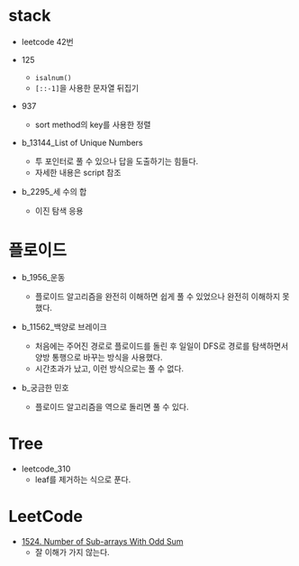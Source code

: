 # stack

- leetcode 42번



- 125
  - `isalnum()`
  - `[::-1]`을 사용한 문자열 뒤집기



- 937
  - sort method의 key를 사용한 정렬



- b_13144_List of Unique Numbers
  - 투 포인터로 풀 수 있으나 답을 도출하기는 힘들다.
  - 자세한 내용은 script 참조

- b_2295_세 수의 합
  - 이진 탐색 응용



# 플로이드

- b_1956_운동
  - 플로이드 알고리즘을 완전히 이해하면 쉽게 풀 수 있었으나 완전히 이해하지 못했다.



- b_11562_백양로 브레이크
  - 처음에는 주어진 경로로 플로이드를 돌린 후 일일이 DFS로 경로를 탐색하면서 양방 통행으로 바꾸는 방식을 사용했다.
  - 시간초과가 났고, 이런 방식으로는 풀 수 없다.



- b_궁금한 민호
  - 플로이드 알고리즘을 역으로 돌리면 풀 수 있다.


# Tree
- leetcode_310
  - leaf를 제거하는 식으로 푼다.



# LeetCode

- [1524. Number of Sub-arrays With Odd Sum](https://leetcode.com/problems/number-of-sub-arrays-with-odd-sum/)
  - 잘 이해가 가지 않는다.